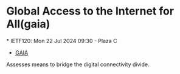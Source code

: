 # Global Access to the Internet for All(gaia)
<IETFschedule>  * IETF120: Mon 22 Jul 2024 09:30 - Plaza C</IETFschedule>
* [GAIA](https://datatracker.ietf.org/group/gaia/about/)

Assesses means to bridge the digital connectivity divide.